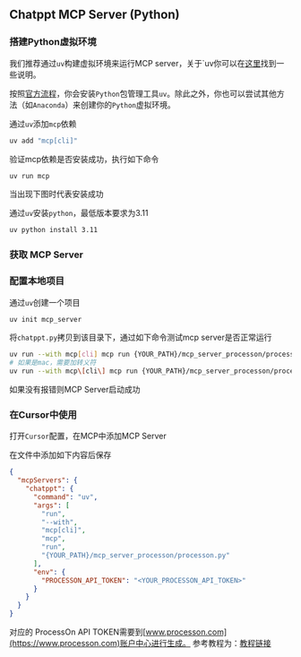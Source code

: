 ## Chatppt MCP Server (Python)
### 搭建Python虚拟环境
我们推荐通过`uv`构建虚拟环境来运行MCP server，关于`uv你可以在[这里](https://docs.astral.sh/uv/getting-started/features/)找到一些说明。

按照[官方流程](https://modelcontextprotocol.io/quickstart/server)，你会安装`Python`包管理工具`uv`。除此之外，你也可以尝试其他方法（如`Anaconda`）来创建你的`Python`虚拟环境。

通过`uv`添加`mcp`依赖

```bash
uv add "mcp[cli]"
```

验证mcp依赖是否安装成功，执行如下命令
```bash
uv run mcp
```

当出现下图时代表安装成功


通过`uv`安装`python`，最低版本要求为3.11

```bash
uv python install 3.11
```

### 获取 MCP Server

### 配置本地项目
通过`uv`创建一个项目

```bash
uv init mcp_server
```

将`chatppt.py`拷贝到该目录下，通过如下命令测试mcp server是否正常运行

```bash
uv run --with mcp[cli] mcp run {YOUR_PATH}/mcp_server_processon/processon.py
# 如果是mac，需要加转义符
uv run --with mcp\[cli\] mcp run {YOUR_PATH}/mcp_server_processon/processon.py
```

如果没有报错则MCP Server启动成功

### 在Cursor中使用

打开`Cursor`配置，在MCP中添加MCP Server


在文件中添加如下内容后保存

```json
{
  "mcpServers": {
    "chatppt": {
      "command": "uv",
      "args": [
        "run",
        "--with",
        "mcp[cli]",
        "mcp",
        "run",
        "{YOUR_PATH}/mcp_server_processon/processon.py"
      ],
      "env": {
        "PROCESSON_API_TOKEN": "<YOUR_PROCESSON_API_TOKEN>"
      }
    }
  }
}
```
对应的 ProcessOn API TOKEN需要到[www.processon.com](https://www.processon.com)账户中心进行生成。
参考教程为：[教程链接](https://j2md2qa3ym.feishu.cn/docx/LRDrdv6PyoF472xMr7DcJSAUnye?from=from_copylink)